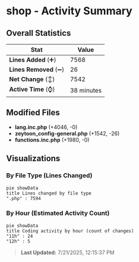 # shop - Activity Summary 

## Overall Statistics

| Stat                   | Value                                                             |
| ---------------------- | ----------------------------------------------------------------- |
| **Lines Added** (➕)   | 7568                                          |
| **Lines Removed** (➖) | 26                                        |
| **Net Change** (↕)    | 7542                |
| **Active Time** (⌚)   | 38 minutes |


## Modified Files
- **lang.inc.php** (+4046, -0)
- **zeytoon_config-general.php** (+1542, -26)
- **functions.inc.php** (+1980, -0)

## Visualizations

### By File Type (Lines Changed)

```mermaid
pie showData
title Lines changed by file type
".php" : 7594
```

### By Hour (Estimated Activity Count)

```mermaid
pie showData
title Coding activity by hour (count of changes)
"11h" : 24
"12h" : 5
```


> **Last Updated:** 7/21/2025, 12:15:37 PM